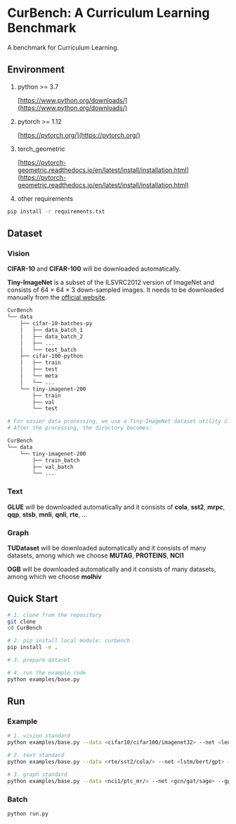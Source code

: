# CurBench: A Curriculum Learning Benchmark

A benchmark for Curriculum Learning.


## Environment

1. python >= 3.7  

    [https://www.python.org/downloads/](https://www.python.org/downloads/)

2. pytorch >= 1.12

    [https://pytorch.org/](https://pytorch.org/)

3. torch_geometric

    [https://pytorch-geometric.readthedocs.io/en/latest/install/installation.html](https://pytorch-geometric.readthedocs.io/en/latest/install/installation.html)

4. other requirements

```bash
pip install -r requirements.txt 
```


## Dataset

### Vision

**CIFAR-10** and **CIFAR-100** will be downloaded automatically.

**Tiny-ImageNet** is  a subset of the ILSVRC2012 version of ImageNet and consists of 64 × 64 × 3 down-sampled images. It needs to be downloaded manually from the [official website](https://image-net.org/download.php). 

``` bash
CurBench
└── data
    ├── cifar-10-batches-py
    │   ├── data_batch_1
    │   ├── data_batch_2
    │   ├── ...
    │   └── test_batch
    ├── cifar-100-python
    │   ├── train
    │   ├── test
    │   └── meta
    │   └── ...
    └── tiny-imagenet-200
        ├── train
        ├── val
        └── test

# For easier data processing, we use a Tiny-ImageNet dataset utility class for pytorch: https://gist.github.com/lromor/bcfc69dcf31b2f3244358aea10b7a11b
# After the processing, the directory becomes:

CurBench
└── data
    └── tiny-imagenet-200
        ├── train_batch
        ├── val_batch
        └── ...
```

### Text

**GLUE** will be downloaded automatically and it consists of **cola**, **sst2**, **mrpc**, **qqp**, **stsb**, **mnli**, **qnli**, **rte**, ...

### Graph

**TUDataset** will be downloaded automatically and it consists of many datasets, among which we choose **MUTAG**, **PROTEINS**, **NCI1**

**OGB** will be downloaded automatically and it consists of many datasets, among which we choose **molhiv**


## Quick Start

``` bash
# 1. clone from the repository
git clone 
cd CurBench

# 2. pip install local module: curbench
pip install -e .

# 3. prepare dataset

# 4. run the example code
python examples/base.py
```


## Run 

### Example

```bash
# 1. vision standard
python examples/base.py --data <cifar10/cifar100/imagenet32> --net <lenet/resnet/vit> --gpu <0/1/2/>

# 2. text standard
python examples/base.py --data <rte/sst2/cola/> --net <lstm/bert/gpt> --gpu <0/1/2/>

# 3. graph standard
python examples/base.py --data <nci1/ptc_mr/> --net <gcn/gat/sage> --gpu <0/1/2/>
```

### Batch
```bash
python run.py
```